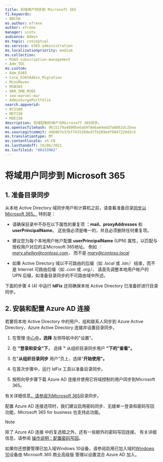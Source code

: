 ```yaml
---
title: 将域用户同步到 Microsoft 365
f1.keywords:
- NOCSH
ms.author: efrene
author: efrene
manager: scotv
audience: Admin
ms.topic: conceptual
ms.service: o365-administration
ms.localizationpriority: medium
ms.collection:
- M365-subscription-management
- Adm_TOC
ms.custom:
- Adm_O365
- Core_O365Admin_Migration
- MiniMaven
- MSB365
- OKR_SMB_M365
- seo-marvel-mar
- AdminSurgePortfolio
search.appverid:
- BCS160
- MET150
- MOE150
description: 将域控制的用户与Microsoft 365同步。
ms.openlocfilehash: 9b15179a48905e6ab9f8e6a44ebd7a0d62dc2bea
ms.sourcegitcommit: d4b867e37bf741528ded7fb289e4f6847228d2c5
ms.translationtype: MT
ms.contentlocale: zh-CN
ms.lasthandoff: 10/06/2021
ms.locfileid: "60153902"
---
```

# <a name="synchronize-domain-users-to-microsoft-365"></a>将域用户同步到 Microsoft 365

## <a name="1-prepare-for-directory-synchronization"></a>1. 准备目录同步 

从本地 Active Directory 域同步用户和计算机之前，请查看准备目录[同步以Microsoft 365。](../../enterprise/prepare-for-directory-synchronization.md) 特别是：

   - 请确保目录中不存在以下属性的重复项 **：mail、proxyAddresses** 和 **userPrincipalName**。 这些值必须是唯一的，并且必须删除任何重复项。
   
   - 建议您为每个本地用户帐户配置 **userPrincipalName** (UPN) 属性，以匹配与授权用户对应的主Microsoft 365地址。 例如 *：mary.shelley@contoso.com，* 而不是 *mary@contoso.local*
   
   - 如果 Active Directory 域以不可路由的后缀（如 *.local* 或 *.lan）* 结束，而不是 Internet 可路由后缀（如 *.com* 或 *.org），* 请首先调整本地用户帐户的 UPN 后缀，如准备目录同步的不可路由域中所述。 [](../../enterprise/prepare-a-non-routable-domain-for-directory-synchronization.md) 

下面的步骤 4 (4) 中运行 **IdFix** 还将确保本地 Active Directory 已准备好进行目录同步。

## <a name="2-install-and-configure-azure-ad-connect"></a>2. 安装和配置 Azure AD 连接

若要将本地 Active Directory 中的用户、组和联系人同步到 Azure Active Directory，Azure Active Directory 连接并设置目录同步。 

 1. 在管理 [中心中](https://go.microsoft.com/fwlink/p/?linkid=2024339)**，选择** 左侧导航中的"设置"。

 2. 在 **"登录和安全"下，** 选择 **"** 从组织目录同步用户 **"下的"查看"。**

 3. 在"**从组织目录同步** 用户"页上，选择"**开始使用"。**

 4. 在首次步骤中，运行 IdFix 工具以准备目录同步。

 5. 按照向导步骤下载 Azure AD 连接并使用它将域控制的用户同步到Microsoft 365。


有关详细信息[，请参阅为Microsoft 365](../../enterprise/set-up-directory-synchronization.md)目录同步。

配置 Azure AD 连接选项时，我们建议启用密码同步、无缝单一登录和密码写回功能，Microsoft 365 for  business 也支持此功能。 

> [!NOTE]
> 除了 Azure AD 连接 中的复选框之外，还有一些额外的密码写回连接。 有关详细信息，请参阅 [操作说明：配置密码写回](/azure/active-directory/authentication/howto-sspr-writeback)。 

如果你还想要管理已加入域Windows 10设备，请参阅启用已加入域的[Windows 10](manage-windows-devices.md)设备由 Microsoft 365 商业高级版 管理以设置混合 Azure AD 加入。